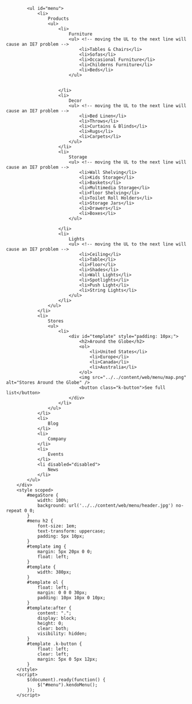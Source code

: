             <ul id="menu">
                <li>
                    Products
                    <ul>
                        <li>
                            Furniture
                            <ul> <!-- moving the UL to the next line will cause an IE7 problem -->
                                <li>Tables & Chairs</li>
                                <li>Sofas</li>
                                <li>Occasional Furniture</li>
                                <li>Childerns Furniture</li>
                                <li>Beds</li>
                            </ul>


                        </li>
                        <li>
                            Decor
                            <ul> <!-- moving the UL to the next line will cause an IE7 problem -->
                                <li>Bed Linen</li>
                                <li>Throws</li>
                                <li>Curtains & Blinds</li>
                                <li>Rugs</li>
                                <li>Carpets</li>
                            </ul>
                        </li>
                        <li>
                            Storage
                            <ul> <!-- moving the UL to the next line will cause an IE7 problem -->
                                <li>Wall Shelving</li>
                                <li>Kids Storage</li>
                                <li>Baskets</li>
                                <li>Multimedia Storage</li>
                                <li>Floor Shelving</li>
                                <li>Toilet Roll Holders</li>
                                <li>Storage Jars</li>
                                <li>Drawers</li>
                                <li>Boxes</li>
                            </ul>

                        </li>
                        <li>
                            Lights
                            <ul> <!-- moving the UL to the next line will cause an IE7 problem -->
                                <li>Ceiling</li>
                                <li>Table</li>
                                <li>Floor</li>
                                <li>Shades</li>
                                <li>Wall Lights</li>
                                <li>Spotlights</li>
                                <li>Push Light</li>
                                <li>String Lights</li>
                            </ul>
                        </li>
                    </ul>
                </li>
                <li>
                    Stores
                    <ul>
                        <li>
                            <div id="template" style="padding: 10px;">
                                <h2>Around the Globe</h2>
                                <ol>
                                    <li>United States</li>
                                    <li>Europe</li>
                                    <li>Canada</li>
                                    <li>Australia</li>
                                </ol>
                                <img src="../../content/web/menu/map.png" alt="Stores Around the Globe" />
                                <button class="k-button">See full list</button>
                            </div>
                        </li>
                    </ul>
                </li>
                <li>
                    Blog
                </li>
                <li>
                    Company
                </li>
                <li>
                    Events
                </li>
                <li disabled="disabled">
                    News
                </li>
            </ul>
        </div>
        <style scoped>
            #megaStore {
                width: 100%;
                background: url('../../content/web/menu/header.jpg') no-repeat 0 0;
            }
            #menu h2 {
                font-size: 1em;
                text-transform: uppercase;
                padding: 5px 10px;
            }
            #template img {
                margin: 5px 20px 0 0;
                float: left;
            }
            #template {
                width: 380px;
            }
            #template ol {
                float: left;
                margin: 0 0 0 30px;
                padding: 10px 10px 0 10px;
            }
            #template:after {
                content: ".";
                display: block;
                height: 0;
                clear: both;
                visibility: hidden;
            }
            #template .k-button {
                float: left;
                clear: left;
                margin: 5px 0 5px 12px;
            }
        </style>
        <script>
            $(document).ready(function() {
                $("#menu").kendoMenu();
            });
        </script>
